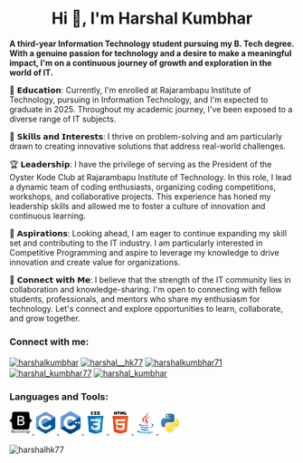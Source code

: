 <h1 align="center">Hi 👋, I'm Harshal Kumbhar</h1>
<p><b>A third-year Information Technology student pursuing my B. Tech degree. With a genuine passion for technology and a desire to make a meaningful impact, I'm on a continuous journey of growth and exploration in the world of IT.</b>

💼 𝗘𝗱𝘂𝗰𝗮𝘁𝗶𝗼𝗻: Currently, I'm enrolled at Rajarambapu Institute of Technology, pursuing in Information Technology, and I'm expected to graduate in 2025. Throughout my academic journey, I've been exposed to a diverse range of IT subjects.

🚀 𝗦𝗸𝗶𝗹𝗹𝘀 𝗮𝗻𝗱 𝗜𝗻𝘁𝗲𝗿𝗲𝘀𝘁𝘀: I thrive on problem-solving and am particularly drawn to creating innovative solutions that address real-world challenges.

🏆 𝗟𝗲𝗮𝗱𝗲𝗿𝘀𝗵𝗶𝗽: I have the privilege of serving as the President of the Oyster Kode Club at Rajarambapu Institute of Technology. In this role, I lead a dynamic team of coding enthusiasts, organizing coding competitions, workshops, and collaborative projects. This experience has honed my leadership skills and allowed me to foster a culture of innovation and continuous learning.

🌟 𝗔𝘀𝗽𝗶𝗿𝗮𝘁𝗶𝗼𝗻𝘀: Looking ahead, I am eager to continue expanding my skill set and contributing to the IT industry. I am particularly interested in Competitive Programming and aspire to leverage my knowledge to drive innovation and create value for organizations.

🤝 𝗖𝗼𝗻𝗻𝗲𝗰𝘁 𝘄𝗶𝘁𝗵 𝗠𝗲: I believe that the strength of the IT community lies in collaboration and knowledge-sharing. I'm open to connecting with fellow students, professionals, and mentors who share my enthusiasm for technology. Let's connect and explore opportunities to learn, collaborate, and grow together.</p>
<h3 align="left">Connect with me:</h3>

<p align="left">
<a href="https://linkedin.com/in/harshalkumbhar" target="blank"><img align="center" src="https://raw.githubusercontent.com/rahuldkjain/github-profile-readme-generator/master/src/images/icons/Social/linked-in-alt.svg" alt="harshalkumbhar" height="30" width="40" /></a>
<a href="https://instagram.com/harshal__hk77" target="blank"><img align="center" src="https://raw.githubusercontent.com/rahuldkjain/github-profile-readme-generator/master/src/images/icons/Social/instagram.svg" alt="harshal__hk77" height="30" width="40" /></a>
<a href="https://www.hackerrank.com/harshalkumbhar71" target="blank"><img align="center" src="https://raw.githubusercontent.com/rahuldkjain/github-profile-readme-generator/master/src/images/icons/Social/hackerrank.svg" alt="harshalkumbhar71" height="30" width="40" /></a>
<a href="https://www.leetcode.com/harshal_kumbhar77" target="blank"><img align="center" src="https://raw.githubusercontent.com/rahuldkjain/github-profile-readme-generator/master/src/images/icons/Social/leet-code.svg" alt="harshal_kumbhar77" height="30" width="40" /></a>
<a href="https://auth.geeksforgeeks.org/user/harshal_kumbhar" target="blank"><img align="center" src="https://raw.githubusercontent.com/rahuldkjain/github-profile-readme-generator/master/src/images/icons/Social/geeks-for-geeks.svg" alt="harshal_kumbhar" height="30" width="40" /></a>
</p>

<h3 align="left">Languages and Tools:</h3>
<p align="left"> <a href="https://getbootstrap.com" target="_blank" rel="noreferrer"> <img src="https://raw.githubusercontent.com/devicons/devicon/master/icons/bootstrap/bootstrap-plain-wordmark.svg" alt="bootstrap" width="40" height="40"/> </a> <a href="https://www.cprogramming.com/" target="_blank" rel="noreferrer"> <img src="https://raw.githubusercontent.com/devicons/devicon/master/icons/c/c-original.svg" alt="c" width="40" height="40"/> </a> <a href="https://www.w3schools.com/cpp/" target="_blank" rel="noreferrer"> <img src="https://raw.githubusercontent.com/devicons/devicon/master/icons/cplusplus/cplusplus-original.svg" alt="cplusplus" width="40" height="40"/> </a> <a href="https://www.w3schools.com/css/" target="_blank" rel="noreferrer"> <img src="https://raw.githubusercontent.com/devicons/devicon/master/icons/css3/css3-original-wordmark.svg" alt="css3" width="40" height="40"/> </a> <a href="https://www.w3.org/html/" target="_blank" rel="noreferrer"> <img src="https://raw.githubusercontent.com/devicons/devicon/master/icons/html5/html5-original-wordmark.svg" alt="html5" width="40" height="40"/> </a> <a href="https://www.java.com" target="_blank" rel="noreferrer"> <img src="https://raw.githubusercontent.com/devicons/devicon/master/icons/java/java-original.svg" alt="java" width="40" height="40"/> </a> <a href="https://www.python.org" target="_blank" rel="noreferrer"> <img src="https://raw.githubusercontent.com/devicons/devicon/master/icons/python/python-original.svg" alt="python" width="40" height="40"/> </a> </p>

<p><img align="center" src="https://github-readme-stats.vercel.app/api/top-langs?username=harshalhk77&show_icons=true&locale=en&layout=compact" alt="harshalhk77" /></p>
